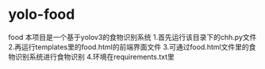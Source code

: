 # yolo-food
food
本项目是一个基于yolov3的食物识别系统
1.首先运行该目录下的chh.py文件
2.再运行templates里的food.html的前端界面文件
3.可通过food.html文件里的食物识别系统进行食物识别
4.环境在requirements.txt里
